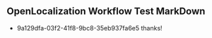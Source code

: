 ## OpenLocalization Workflow Test MarkDown
* 9a129dfa-03f2-41f8-9bc8-35eb937fa6e5 thanks!

<!--HONumber=Jul16_HO4-->


